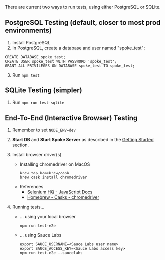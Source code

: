 There are current two ways to run tests, using either PostgreSQL or SQLite.

## PostgreSQL Testing (default, closer to most prod environments)

1) Install PostgreSQL
2) In PostgreSQL, create a database and user named "spoke_test":
```
CREATE DATABASE spoke_test;
CREATE USER spoke_test WITH PASSWORD 'spoke_test';
GRANT ALL PRIVILEGES ON DATABASE spoke_test TO spoke_test;
```
3) Run `npm test`

## SQLite Testing (simpler)

1) Run `npm run test-sqlite`

## End-To-End (Interactive Browser) Testing

1. Remember to set `NODE_ENV=dev` 
1. **Start DB** and **Start Spoke Server** as described in the [Getting Started](
https://github.com/MoveOnOrg/Spoke/blob/main/README.md#getting-started) section. 
1. Install browser driver(s)
    
    * Installing chromedriver on MacOS
        ```
        brew tap homebrew/cask
        brew cask install chromedriver
        ```
    * References
        * [Selenium HQ - JavaScript Docs](http://seleniumhq.github.io/selenium/docs/api/javascript/)
        * [Homebrew - Casks - chromedriver](https://github.com/Homebrew/homebrew-cask/blob/master/Casks/chromedriver.rb)
1. Running tests...
    * ... using your local browser
      ```
      npm run test-e2e
      ```
    * ... using Sauce Labs
      ```
      export SAUCE_USERNAME=<Sauce Labs user name>
      export SAUCE_ACCESS_KEY=<Sauce Labs access key>
      npm run test-e2e --saucelabs
      ```
